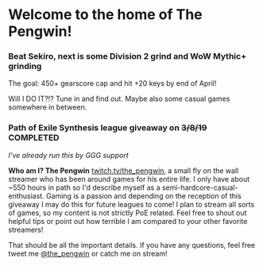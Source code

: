 # Welcome to the home of The Pengwin!

### Beat Sekiro, next is some Division 2 grind and WoW Mythic+ grinding

The goal: 450+ gearscore cap and hit +20 keys by end of April!

Will I DO IT?!? Tune in and find out.  Maybe also some casual games somewhere in between.

 
  
   
   
### Path of Exile Synthesis league giveaway on ~~3/8/19~~ COMPLETED

*I've already run this by GGG support*

**Who am I? The Pengwin** [twitch.tv/the_pengwin](www.twitch.tv/the_pengwin), a small fly on the wall streamer who has been around games for his entire life. I only have about ~550 hours in path so I'd describe myself as a semi-hardcore-casual-enthusiast. Gaming is a passion and depending on the reception of this giveaway I may do this for future leagues to come! I plan to stream all sorts of games, so my content is not strictly PoE related. Feel free to shout out helpful tips or point out how terrible I am compared to your other favorite streamers!

That should be all the important details. If you have any questions, feel free tweet me [@the_pengwin](https://twitter.com/the_pengwin) or catch me on stream!


